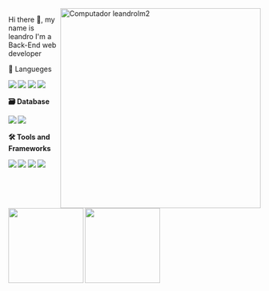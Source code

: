 <img src="https://camo.githubusercontent.com/4c8d92806e3c2322a2c390ffa0019c1d6f78a4d82108aa6946863ae362a763c8/68747470733a2f2f69322e77702e636f6d2f616c6c68746163636573732e696e666f2f77702d636f6e74656e742f75706c6f6164732f323031382f30332f70726f6772616d6d696e672e6769663f6669743d313238312532433731362673736c3d31" min-width="400px" max-width="400px" width="400px" align="right" alt="Computador leandrolm2">

<p align="left"> 
Hi there 👋, my name is leandro
I'm a Back-End web developer
</p>

<p align="left">
 👅 Langueges <strong>
</p>
  
<p align="left">
  <a href="#" alt="Javascript">
  <img src="https://img.shields.io/badge/JavaScript-323330?style=for-the-badge&logo=javascript&logoColor=F7DF1E" /></a>

  <a href="#" alt="Typescript">
  <img src="https://img.shields.io/badge/TypeScript-007ACC?style=for-the-badge&logo=typescript&logoColor=white" /></a>

  <a href="#" alt="Html5">
  <img src="https://img.shields.io/badge/HTML-239120?style=for-the-badge&logo=html5&logoColor=white"/></a>

  <a href="#" alt="CSS">
  <img src="https://img.shields.io/badge/CSS3-1572B6?style=for-the-badge&logo=css3&logoColor=white"/></a>
</p>

<p align="left">
  🗃 Database
</p>

<p align="left">
  <a href="#" alt="Postgress">
  <img src="https://img.shields.io/badge/PostgreSQL-316192?style=for-the-badge&logo=postgresql&logoColor=white" /></a>

  <a href="#" alt="Mysql">
  <img src="https://img.shields.io/badge/MySQL-00000F?style=for-the-badge&logo=mysql&logoColor=white" /></a>
</p>

<p align="left">
 🛠 Tools and Frameworks
</p>

<p align="left">
  <a href="#" alt="VisualStudio">
  <img src="https://img.shields.io/badge/-VisualStudio-0e76a8?style=flat-square&logo=VisualStudio&logoColor=white&link" /></a>

  <a href="#" alt="Adonis">
  <img src="https://img.shields.io/badge/-AdonisJS-black?style=flat-square&logo=AdonisJS&logoColor=white&link" /></a>
  
  <a href="#" alt="Express">
  <img src="https://img.shields.io/badge/-Express-black?style=flat-square&labelColor=black&logo=express&logoColor=gray" /></a>
  
  <a href="#" alt="Git">
  <img src="https://img.shields.io/badge/-Git-orange?style=flat-square&labelColor=orange&logo=git&logoColor=gray" /></a>
</p>

<div>
  <img height="150em" src="https://github-readme-stats.vercel.app/api?username=leandrolm2&show_icons=true&theme=radical"/>
  <img height="150em" src="https://github-readme-stats.vercel.app/api/top-langs/?username=leandrolm2&layout=compact&langs_count=7&theme=radical"/>
</div>
